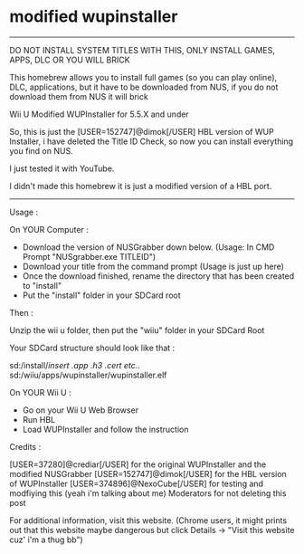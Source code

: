 # modified wupinstaller 
---

DO NOT INSTALL SYSTEM TITLES WITH THIS, ONLY INSTALL GAMES, APPS, DLC OR YOU WILL BRICK

This homebrew allows you to install full games (so you can play online), DLC, applications, but it have to be downloaded from NUS, if you do not download them from NUS it will brick

Wii U Modified WUPInstaller for 5.5.X and under

So, this is just the [USER=152747]@dimok[/USER] HBL version of WUP Installer, i have deleted the Title ID Check, so now you can install everything you find on NUS.

I just tested it with YouTube.

I didn't made this homebrew it is just a modified version of a HBL port.

--------------------------------------------------------------------------------------------------------------------

Usage :

On YOUR Computer :

- Download the version of NUSGrabber down below. (Usage: In CMD Prompt "NUSgrabber.exe TITLEID")
- Download your title from the command prompt (Usage is just up here)
- Once the download finished, rename the directory that has been created to "install"
- Put the "install" folder in your SDCard root

Then :

Unzip the wii u folder, then put the "wiiu" folder in your SDCard Root

Your SDCard structure should look like that :

sd:/install/*insert .app .h3 .cert etc..*
sd:/wiiu/apps/wupinstaller/wupinstaller.elf

On YOUR Wii U :

- Go on your Wii U Web Browser
- Run HBL
- Load WUPInstaller and follow the instruction

Credits :

[USER=37280]@crediar[/USER] for the original WUPInstaller and the modified NUSGrabber
[USER=152747]@dimok[/USER] for the HBL version of WUPInstaller
[USER=374896]@NexoCube[/USER] for testing and modfiying this (yeah i'm talking about me)
Moderators for not deleting this post


For additional information, visit this website. (Chrome users, it might prints out that this website maybe dangerous but click Details -> "Visit this website cuz' i'm a thug bb")
